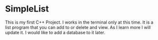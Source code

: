 # SimpleList

This is my first C++ Project.
I works in the terminal only at this time.
It is a list program that you can add to or delete and view. As I learn more I will update it.  I would like to add a database to it later.
